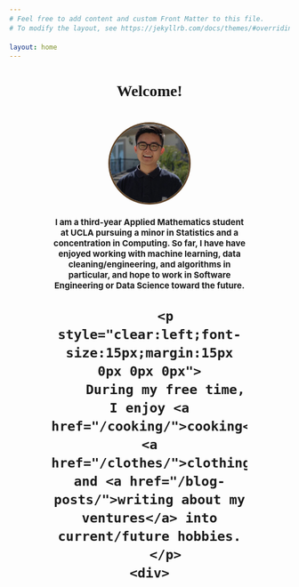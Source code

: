 ```yaml
---
# Feel free to add content and custom Front Matter to this file.
# To modify the layout, see https://jekyllrb.com/docs/themes/#overriding-theme-defaults

layout: home
---
```


<body>
    <div id="intro" style="margin:0% 15% 0% 15%">
        <h1 style="text-align:center;font-size=35px;font-family:Monaco;">
            Welcome!
        <h1>
        <center><img src="/images/headshot.png" height="auto" width="40%" style="border-radius:100%;border:3px solid #5E4328;" align="bottom"> 
        <p style="clear:left;font-size:15px;margin:15px 0px 0px 0px">
        I am a third-year Applied Mathematics student at UCLA pursuing a minor in Statistics and a concentration in Computing. So far, I have have enjoyed working with machine learning, data cleaning/engineering, and algorithms in particular, and hope to work in Software Engineering or Data Science toward the future.
        </p>
        
        <p style="clear:left;font-size:15px;margin:15px 0px 0px 0px">
        During my free time, I enjoy <a href="/cooking/">cooking</a>, <a href="/clothes/">clothing</a>, and <a href="/blog-posts/">writing about my ventures</a> into current/future hobbies.
        </p>
    <div>
<body>  


